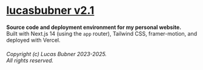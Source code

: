 # [lucasbubner v2.1](https://bubner.me/)
**Source code and deployment environment for my personal website.** <br>
Built with Next.js 14 (using the `app` router), Tailwind CSS, framer-motion, and deployed with Vercel.

###### Copyright (c) Lucas Bubner 2023-2025. <br> All rights reserved.
